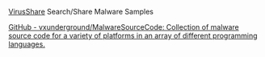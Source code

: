 
[VirusShare](https://virusshare.com/)
Search/Share Malware Samples

[GitHub - vxunderground/MalwareSourceCode: Collection of malware source code for a variety of platforms in an array of different programming languages.](https://github.com/vxunderground/MalwareSourceCode)
